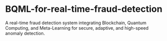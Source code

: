 # BQML-for-real-time-fraud-detection
A real-time fraud detection system integrating Blockchain, Quantum Computing, and Meta-Learning for secure, adaptive, and high-speed anomaly detection.
